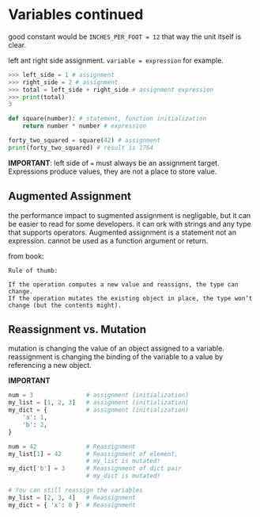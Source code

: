 # Variables continued

good constant would be `INCHES_PER_FOOT = 12` that way the unit itself is clear.

left ant right side assignment. `variable = expression` for example. 
```py
>>> left_side = 1 # assignment
>>> right_side = 2 # assignment
>>> total = left_side + right_side # assignment expression
>>> print(total)
3
```

```py
def square(number): # statement, function initialization
    return number * number # expression

forty_two_squared = square(42) # assignment
print(forty_two_squared) # result is 1764 
```

**IMPORTANT**:
left side of `=` must always be an assignment target. Expressions produce values, they are not a place to store value.

## Augmented Assignment
the performance impact to sugmented assignment is negligable, but it can be easier to read for some developers. it can ork with strings and any type that supports operators. Augmented assignment is a statement not an expression. cannot be used as a function argument or return.

from book: 
```
Rule of thumb:

If the operation computes a new value and reassigns, the type can change.
If the operation mutates the existing object in place, the type won’t change (but the contents might).
```

## Reassignment vs. Mutation

mutation is changing the value of an object assigned to a variable. reassignment is changing the binding of the variable to a value by referencing a new object.

**IMPORTANT**
```py
num = 3               # assignment (initialization)
my_list = [1, 2, 3]   # assignment (initialization)
my_dict = {           # assignment (initialization)
    'a': 1,
    'b': 2,
}

num = 42              # Reassignment
my_list[1] = 42       # Reassignment of element,
                      # my_list is mutated!
my_dict['b'] = 3      # Reassignment of dict pair
                      # my_dict is mutated!

# You can still reassign the variables
my_list = [2, 3, 4]   # Reassignment
my_dict = { 'x': 0 }  # Reassignment
```